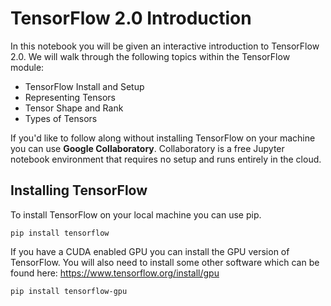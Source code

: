 # TensorFlow 2.0 Introduction
In this notebook you will be given an interactive introduction to TensorFlow 2.0. We will walk through the following topics within the TensorFlow module:

- TensorFlow Install and Setup
- Representing Tensors
- Tensor Shape and Rank
- Types of Tensors


If you'd like to follow along without installing TensorFlow on your machine you can use **Google Collaboratory**. Collaboratory is a free Jupyter notebook environment that requires no setup and runs entirely in the cloud.


## Installing TensorFlow
To install TensorFlow on your local machine you can use pip.
```console
pip install tensorflow
```

If you have a CUDA enabled GPU you can install the GPU version of TensorFlow. You will also need to install some other software which can be found here: https://www.tensorflow.org/install/gpu 
```console
pip install tensorflow-gpu
```